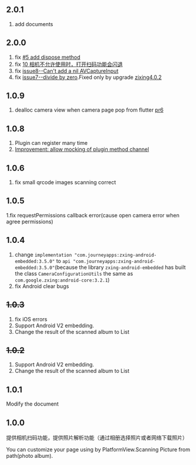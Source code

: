 ## 2.0.1
1. add documents
## 2.0.0

1. fix [#5 add dispose method](https://github.com/xuzhongpeng/qrcode_flutter/issues/5)
2. fix [10 相机不允许使用时，打开扫码功能会闪退](https://github.com/xuzhongpeng/qrcode_flutter/issues/10)
3. fix [issue8--Can't add a nil AVCaptureInput](https://github.com/xuzhongpeng/qrcode_flutter/issues/8)
4. fix [issue7--divide by zero](https://github.com/xuzhongpeng/qrcode_flutter/issues/7).Fixed only by upgrade [zixing4.0.2](https://github.com/journeyapps/zxing-android-embedded/issues/334)
## 1.0.9

1. dealloc camera view when camera page pop from flutter [pr6](https://github.com/xuzhongpeng/qrcode_flutter/pull/6)

## 1.0.8

1. Plugin can register many time
2. [Improvement: allow mocking of plugin method channel](https://github.com/xuzhongpeng/qrcode_flutter/pull/4)

## 1.0.6

1. fix small qrcode images scanning correct

## 1.0.5

1.fix requestPermissions callback error(cause open camera error when agree permissions)

## 1.0.4

1. change `implementation "com.journeyapps:zxing-android-embedded:3.5.0"` to `api "com.journeyapps:zxing-android-embedded:3.5.0"`(because the library `zxing-android-embedded` has built the class `CameraConfigurationUtils` the same as `com.google.zxing:android-core:3.2.1`)
2. fix Android clear bugs

## ~~1.0.3~~

1. fix iOS errors
2. Support Android V2 embedding.
3. Change the result of the scanned album to List

## ~~1.0.2~~

1. Support Android V2 embedding.
2. Change the result of the scanned album to List


## 1.0.1

Modify the document

## 1.0.0

提供相机扫码功能，提供照片解析功能（通过相册选择照片或者网络下载照片）

You can customize your page using by PlatformView.Scanning Picture from path(photo album).


